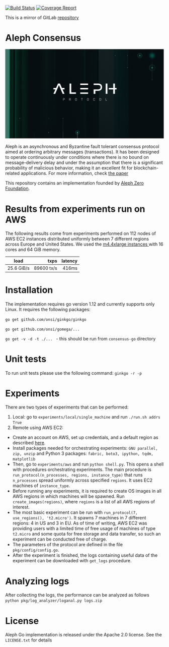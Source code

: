 [![Build Status](https://gitlab.com/alephledger/consensus-go/badges/devel/build.svg)](https://gitlab.com/alephledger/consensus-go/commits/devel) [![Coverage Report](https://gitlab.com/alephledger/consensus-go/badges/devel/coverage.svg)](https://gitlab.com/alephledger/consensus-go/commits/devel)

This is a mirror of GitLab [repository](https://gitlab.com/alephledger/consensus-go)


# Aleph Consensus


![aleph logo](.logo.jpg "Aleph logo")


Aleph is an asynchronous and Byzantine fault tolerant consensus protocol aimed at ordering arbitrary messages (transactions). It has been designed to operate continuously under conditions where there is no bound on message-delivery delay and under the assumption that there is a significant probability of malicious behavior, making it an excellent fit for blockchain-related applications. For more information, check [the paper](https://arxiv.org/abs/1908.05156)


This repository contains an implementation founded by [Aleph Zero Foundation](https://alephzero.org).


# Results from experiments run on AWS


The following results come from experiments performed on 112 nodes of AWS EC2 instances distributed uniformly between 7 different regions across Europe and United States. We used the [m4.4xlarge instances ](https://aws.amazon.com/ec2/instance-types/) with 16 cores and 64 GiB memory. 


|load|txps|latency|
|---|---:|---:|
| 25.6 GiB/s  | 89600 tx/s | 416ms


# Installation


The implementation requires go version 1.12 and currently supports only Linux. It requires the following packages:


`go get github.com/onsi/ginkgo/ginkgo`

`go get github.com/onsi/gomega/... `

`go get -v -d -t ./... ` - this should be run from `consensus-go` directory


# Unit tests


To run unit tests please use the following command: `ginkgo -r -p`


# Experiments


There are two types of experiments that can be performed:
1. Local: go to `experiments/local/single_machine` and run `./run.sh addrs True`
2. Remote using AWS EC2:
  - Create an account on AWS, set up credentials, and a default region as described [here](https://boto3.amazonaws.com/v1/documentation/api/latest/guide/quickstart.html#configuration).
  - Install packages needed for orchestrating experiments: `GNU parallel, zip, unzip` and Python 3 packages: `fabric, boto3, ipython, tqdm, matplotlib`
  - Then, go to `experiments/aws` and run `python shell.py`. This opens a shell with procedures orchestrating experiments. The main procedure is
  `run_protocol(n_processes, regions, instance_type)` that runs `n_processes` spread uniformly across specified `regions`. It uses EC2 machines of `instance_type`.
  - Before running any experiments, it is required to create OS images in all AWS regions in which machines will be spawned. Run `create_images(regions)`, where `regions` is a list of all AWS regions of interest.
  - The most basic experiment can be run with `run_protocol(7, use_regions(), 't2.micro')`. It spawns 7 machines in 7 different regions: 4 in US and 3 in EU. As of time of writing, AWS EC2 was providing users with a limited time of free usage of machines of type `t2.micro` and some quota for free storage and data transfer, so such an experiment can be conducted free of charge.
  - The parameters of the protocol are defined in the file `pkg/config/config.go`.
  - After the experiment is finished, the logs containing useful data of the experiment can be downloaded with `get_logs` procedure.


# Analyzing logs


After collecting the logs, the performance can be analyzed as follows
    `python pkg/log_analyzer/loganal.py logs.zip`


# License


Aleph Go implementation is released under the Apache 2.0 license. See the `LICENSE.txt` for details
